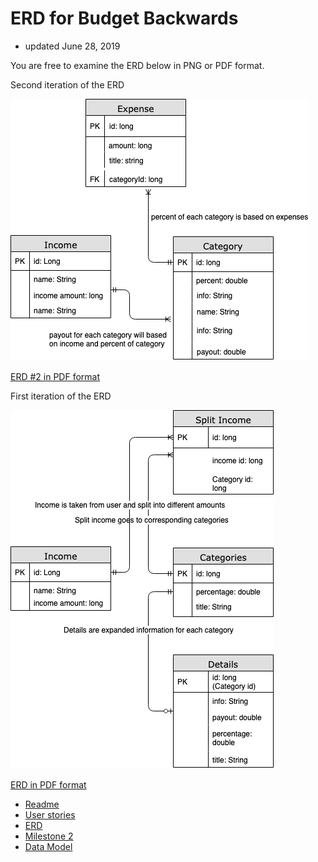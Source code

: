 # ERD for Budget Backwards
+ updated June 28, 2019

You are free to examine the ERD below in PNG or PDF format.

Second iteration of the ERD

![ERD png](budget_erd_2.png)

[ERD #2 in PDF format](budget_erd_2.pdf) 




First iteration of the ERD

![ERD png](budget_erd.png)

[ERD in PDF format](budget_erd.pdf) 

+ [Readme](https://treypage.github.io/budget-backwards/)
+ [User stories](user-stories.md)
+ [ERD](ERD.md)
+ [Milestone 2](milestone-2.md)
+ [Data Model](data-model.md)

